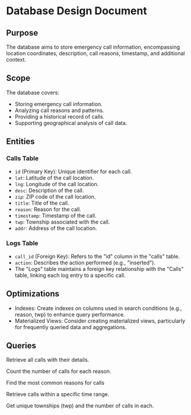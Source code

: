 # Database Design Document

## Purpose
The database aims to store emergency call information, encompassing location coordinates, description, call reasons, timestamp, and additional context.

## Scope
The database covers:
- Storing emergency call information.
- Analyzing call reasons and patterns.
- Providing a historical record of calls.
- Supporting geographical analysis of call data.

## Entities

### Calls Table
- `id` (Primary Key): Unique identifier for each call.
- `lat`: Latitude of the call location.
- `lng`: Longitude of the call location.
- `desc`: Description of the call.
- `zip`: ZIP code of the call location.
- `title`: Title of the call.
- `reason`: Reason for the call.
- `timestamp`: Timestamp of the call.
- `twp`: Township associated with the call.
- `addr`: Address of the call location.

### Logs Table
- `call_id` (Foreign Key): Refers to the "id" column in the "calls" table.
- `action`: Describes the action performed (e.g., "inserted").
- The "Logs" table maintains a foreign key relationship with the "Calls" table, linking each log entry to a specific call.

## Optimizations
- Indexes: Create indexes on columns used in search conditions (e.g., reason, twp) to enhance query performance.
- Materialized Views: Consider creating materialized views, particularly for frequently queried data and aggregations.

## Queries
Retrieve all calls with their details.

Count the number of calls for each reason.

Find the most common reasons for calls

Retrieve calls within a specific time range.

Get unique townships (twp) and the number of calls in each.


